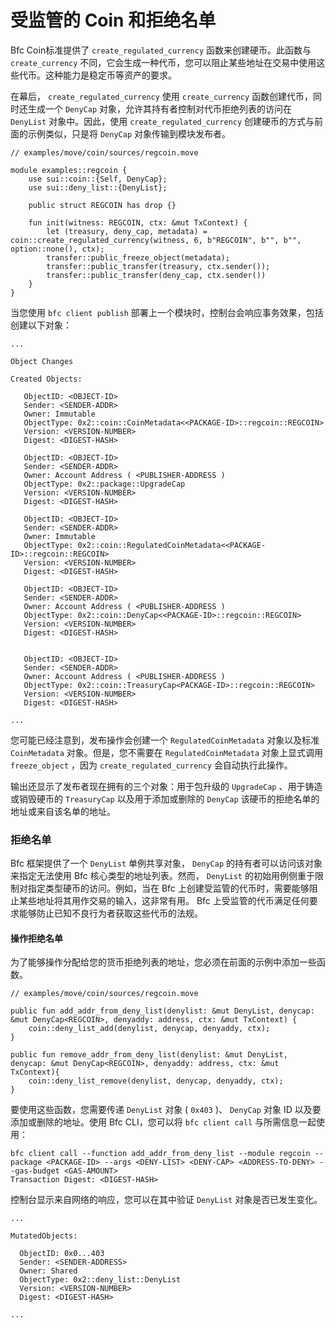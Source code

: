 # 受监管的 Coin 和拒绝名单

Bfc Coin标准提供了 `create_regulated_currency` 函数来创建硬币。此函数与 `create_currency` 不同，它会生成一种代币，您可以阻止某些地址在交易中使用这些代币。这种能力是稳定币等资产的要求。

在幕后， `create_regulated_currency` 使用 `create_currency` 函数创建代币，同时还生成一个 `DenyCap` 对象，允许其持有者控制对代币拒绝列表的访问在 `DenyList` 对象中。因此，使用 `create_regulated_currency` 创建硬币的方式与前面的示例类似，只是将 `DenyCap` 对象传输到模块发布者。

```
// examples/move/coin/sources/regcoin.move

module examples::regcoin {
    use sui::coin::{Self, DenyCap};
    use sui::deny_list::{DenyList};

    public struct REGCOIN has drop {}

    fun init(witness: REGCOIN, ctx: &mut TxContext) {
        let (treasury, deny_cap, metadata) = coin::create_regulated_currency(witness, 6, b"REGCOIN", b"", b"", option::none(), ctx);
        transfer::public_freeze_object(metadata);
        transfer::public_transfer(treasury, ctx.sender());
        transfer::public_transfer(deny_cap, ctx.sender())
    }
}
```

当您使用 `bfc client publish` 部署上一个模块时，控制台会响应事务效果，包括创建以下对象：

```
...

Object Changes

Created Objects:

   ObjectID: <OBJECT-ID>
   Sender: <SENDER-ADDR>
   Owner: Immutable
   ObjectType: 0x2::coin::CoinMetadata<<PACKAGE-ID>::regcoin::REGCOIN>
   Version: <VERSION-NUMBER>
   Digest: <DIGEST-HASH>

   ObjectID: <OBJECT-ID>
   Sender: <SENDER-ADDR>
   Owner: Account Address ( <PUBLISHER-ADDRESS )
   ObjectType: 0x2::package::UpgradeCap
   Version: <VERSION-NUMBER>
   Digest: <DIGEST-HASH>

   ObjectID: <OBJECT-ID>
   Sender: <SENDER-ADDR>
   Owner: Immutable
   ObjectType: 0x2::coin::RegulatedCoinMetadata<<PACKAGE-ID>::regcoin::REGCOIN>
   Version: <VERSION-NUMBER>
   Digest: <DIGEST-HASH>

   ObjectID: <OBJECT-ID>
   Sender: <SENDER-ADDR>
   Owner: Account Address ( <PUBLISHER-ADDRESS )
   ObjectType: 0x2::coin::DenyCap<<PACKAGE-ID>::regcoin::REGCOIN>
   Version: <VERSION-NUMBER>
   Digest: <DIGEST-HASH>


   ObjectID: <OBJECT-ID>
   Sender: <SENDER-ADDR>
   Owner: Account Address ( <PUBLISHER-ADDRESS )
   ObjectType: 0x2::coin::TreasuryCap<PACKAGE-ID>::regcoin::REGCOIN>
   Version: <VERSION-NUMBER>
   Digest: <DIGEST-HASH>

...
```

您可能已经注意到，发布操作会创建一个 `RegulatedCoinMetadata` 对象以及标准 `CoinMetadata` 对象。但是，您不需要在 `RegulatedCoinMetadata` 对象上显式调用 `freeze_object` ，因为 `create_regulated_currency` 会自动执行此操作。

输出还显示了发布者现在拥有的三个对象：用于包升级的 `UpgradeCap` 、用于铸造或销毁硬币的 `TreasuryCap` 以及用于添加或删除的 `DenyCap` 该硬币的拒绝名单的地址或来自该名单的地址。

###  拒绝名单​

Bfc 框架提供了一个 `DenyList` 单例共享对象， `DenyCap` 的持有者可以访问该对象来指定无法使用 Bfc 核心类型的地址列表。然而， `DenyList` 的初始用例侧重于限制对指定类型硬币的访问。例如，当在 Bfc 上创建受监管的代币时，需要能够阻止某些地址将其用作交易的输入，这非常有用。 Bfc 上受监管的代币满足任何要求能够防止已知不良行为者获取这些代币的法规。

####  操作拒绝名单​

为了能够操作分配给您的货币拒绝列表的地址，您必须在前面的示例中添加一些函数。

```
// examples/move/coin/sources/regcoin.move

public fun add_addr_from_deny_list(denylist: &mut DenyList, denycap: &mut DenyCap<REGCOIN>, denyaddy: address, ctx: &mut TxContext) {
    coin::deny_list_add(denylist, denycap, denyaddy, ctx);
}

public fun remove_addr_from_deny_list(denylist: &mut DenyList, denycap: &mut DenyCap<REGCOIN>, denyaddy: address, ctx: &mut TxContext){
    coin::deny_list_remove(denylist, denycap, denyaddy, ctx);
}
```

要使用这些函数，您需要传递 `DenyList` 对象 ( `0x403` )、 `DenyCap` 对象 ID 以及要添加或删除的地址。使用 Bfc CLI，您可以将 `bfc client call` 与所需信息一起使用：

```
bfc client call --function add_addr_from_deny_list --module regcoin --package <PACKAGE-ID> --args <DENY-LIST> <DENY-CAP> <ADDRESS-TO-DENY> --gas-budget <GAS-AMOUNT>
Transaction Digest: <DIGEST-HASH>
```

控制台显示来自网络的响应，您可以在其中验证 `DenyList` 对象是否已发生变化。

```
...

MutatedObjects:

  ObjectID: 0x0...403               
  Sender: <SENDER-ADDRESS>
  Owner: Shared
  ObjectType: 0x2::deny_list::DenyList
  Version: <VERSION-NUMBER>
  Digest: <DIGEST-HASH>

...
```
